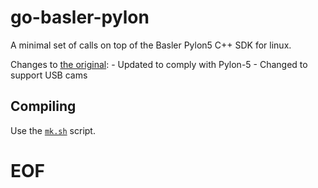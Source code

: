 # go-basler-pylon

A minimal set of calls on top of the Basler Pylon5 C++ SDK for linux.

Changes to [the original](https://github.com/japettyjohn/go-basler-pylon):
    - Updated to comply with Pylon-5
    - Changed to support USB cams

## Compiling

Use the [`mk.sh`](mk.sh) script.

# EOF #
